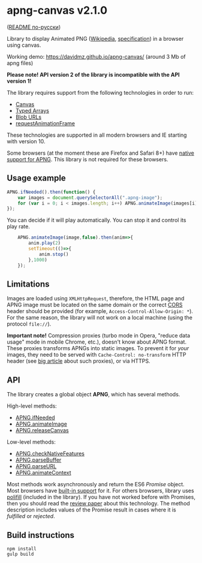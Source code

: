 apng-canvas v2.1.0
==============

([README по-русски](https://github.com/davidmz/apng-canvas/blob/master/README_RU.md))

Library to display Animated PNG ([Wikipedia](http://en.wikipedia.org/wiki/APNG), [specification](https://wiki.mozilla.org/APNG_Specification)) in a browser using canvas.

Working demo: https://davidmz.github.io/apng-canvas/ (around 3 Mb of apng files)

**Please note! API version 2 of the library is incompatible with the API version 1!**

The library requires support from the following technologies in order to run:

 * [Canvas](http://caniuse.com/#feat=canvas)
 * [Typed Arrays](http://caniuse.com/#feat=typedarrays)
 * [Blob URLs](http://caniuse.com/#feat=bloburls)
 * [requestAnimationFrame](http://caniuse.com/#feat=requestanimationframe)
 
These technologies are supported in all modern browsers and IE starting with version 10.


Some browsers (at the moment these are Firefox and Safari 8+) have [native support for APNG](http://caniuse.com/#feat=apng). 
This library is not required for these browsers.

Usage example
-----------

```javascript
APNG.ifNeeded().then(function() {
    var images = document.querySelectorAll(".apng-image");
    for (var i = 0; i < images.length; i++) APNG.animateImage(images[i]);
});
```

You can decide if it will play automatically. 
You can stop it and control its play rate.
```javascript
    APNG.animateImage(image,false).then(anim=>{
        anim.play(2)
        setTimeout(()=>{
            anim.stop()
        },1000)
    });
```

Limitations
-----------

Images are loaded using `XMLHttpRequest`, therefore, the HTML page and APNG image must be located on the same domain
or the correct [CORS](http://www.w3.org/TR/cors/ "Cross-Origin Resource Sharing") header should be provided
(for example, `Access-Control-Allow-Origin: *`).
For the same reason, the library will not work on a local machine (using the protocol `file://`).

**Important note!** Compression proxies (turbo mode in Opera, "reduce data usage" mode in mobile Chrome, etc.), doesn't know about
APNG format. These proxies transforms APNGs into static images. To prevent it for *your* images, they need to be served with 
`Cache-Control: no-transform` HTTP header (see [big article](http://calendar.perfplanet.com/2013/mobile-isp-image-recompression/) about such proxies),
or via HTTPS.


API
-----------

The library creates a global object **APNG**, which has several methods.

High-level methods:

* [APNG.ifNeeded](API.md#user-content-apngifneededignorenativeapng-boolean)
* [APNG.animateImage](API.md#user-content-apnganimateimageimg-htmlimageelement)
* [APNG.releaseCanvas](API.md#user-content-apngreleasecanvascanvas-htmlcanvaselement)

Low-level methods:

* [APNG.checkNativeFeatures](API.md#user-content-apngchecknativefeatures)
* [APNG.parseBuffer](API.md#user-content-apngparsebufferdata-arraybuffer)
* [APNG.parseURL](API.md#user-content-apngparseurlurl-string)
* [APNG.animateContext](API.md#user-content-apnganimatecontexturl-string-canvasrenderingcontext2d-context)

Most methods work asynchronously and return the ES6 *Promise* object. Most browsers have [built-in support](http://caniuse.com/#feat=promises) for it. 
For others browsers, library uses [polifill](https://github.com/jakearchibald/es6-promise) (included in the library).
If you have not worked before with Promises, then you should read the [review paper](http://www.html5rocks.com/en/tutorials/es6/promises/) about this technology. 
The method description includes values of the Promise result in cases where it is *fulfilled* or *rejected*.

Build instructions
-----------

    npm install
    gulp build